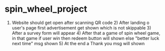 # spin_wheel_project
1) Website should get open after scanning QR code 2) After landing o  user's page first advertisement get shown which is not skippable 3) After a survey form will appear 4) After that a game of spin wheel game, in that game if user win then redeem button will shown else "better luck next time" msg shown 5) At the end a Thank you msg will shown
